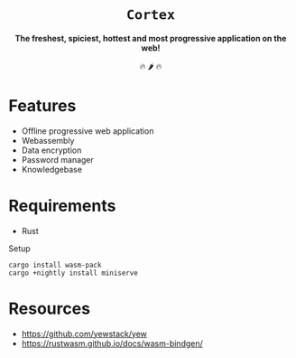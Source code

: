 <div align="center">
    <h1><code>Cortex</code></h1>
    <strong>The freshest, spiciest, hottest and most progressive application on the web!</strong>
    <p>🔥 🌶 🔥</p>
</div>


# Features
* Offline progressive web application
* Webassembly
* Data encryption
* Password manager
* Knowledgebase


# Requirements
* Rust

Setup
```
cargo install wasm-pack
cargo +nightly install miniserve
```


# Resources
* https://github.com/yewstack/yew
* https://rustwasm.github.io/docs/wasm-bindgen/